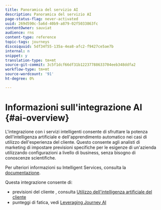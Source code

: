 ```yaml
---
title: Panoramica del servizio AI
description: Panoramica del servizio AI
page-status-flag: never-activated
uuid: 269d590c-5a6d-40b9-a879-02f5033863fc
contentOwner: sauviat
audience: rns
content-type: reference
topic-tags: journeys
discoiquuid: 5df34f55-135a-4ea8-afc2-f9427ce5ae7b
internal: n
snippet: y
translation-type: tm+mt
source-git-commit: 3c5f1dcf66df31b12237788633704eeb348ddfa2
workflow-type: tm+mt
source-wordcount: '91'
ht-degree: 0%

---
```



# Informazioni sull&#39;integrazione AI {#ai-overview}

L&#39;integrazione con i servizi intelligenti consente di sfruttare la potenza dell&#39;intelligenza artificiale e dell&#39;apprendimento automatico nei casi di utilizzo dell&#39;esperienza del cliente. Questo consente agli analisti di marketing di impostare previsioni specifiche per le esigenze di un&#39;azienda utilizzando configurazioni a livello di business, senza bisogno di conoscenze scientifiche.

Per ulteriori informazioni su Intelligent Services, consulta la [documentazione](https://docs.adobe.com/content/help/en/experience-platform/intelligent-services/home.html).

Questa integrazione consente di:

* previsioni del cliente , consulta [Utilizzo dell&#39;intelligenza artificiale del cliente](../ai-services/leveraging-customer-ai.md)
* punteggi di fatica, vedi [Leveraging Journey AI](../ai-services/leveraging-fatigue-scores.md)



